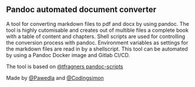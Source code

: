## Pandoc automated document converter
A tool for converting markdown files to pdf and docx by using pandoc. The tool is highly cutomisable and creates out of multible files a complete book with a table of content and chapters. Shell scripts are used for controlling the conversion process with pandoc. Environment variables as settings for the markdown files are read in by a shellscript. This tool can be automated by using a Pandoc Docker image and Gitlab CI/CD.

The tool is based on [@tfragners pandoc-scripts](https://github.com/tfragner/pandoc-scripts) 

Made by [@Pawedla](https://github.com/Pawedla) and [@Codingsimon](https://github.com/Codingsimon)
